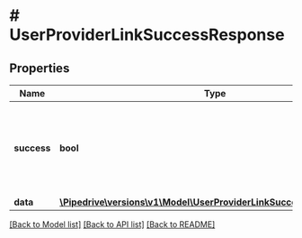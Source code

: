 # # UserProviderLinkSuccessResponse

## Properties

Name | Type | Description | Notes
------------ | ------------- | ------------- | -------------
**success** | **bool** | Boolean that indicates whether the request was successful or not |
**data** | [**\Pipedrive\versions\v1\Model\UserProviderLinkSuccessResponseData**](UserProviderLinkSuccessResponseData.md) |  |

[[Back to Model list]](../README.md#documentation-for-models) [[Back to API list]](../README.md#documentation-for-api-endpoints) [[Back to README]](../README.md)
